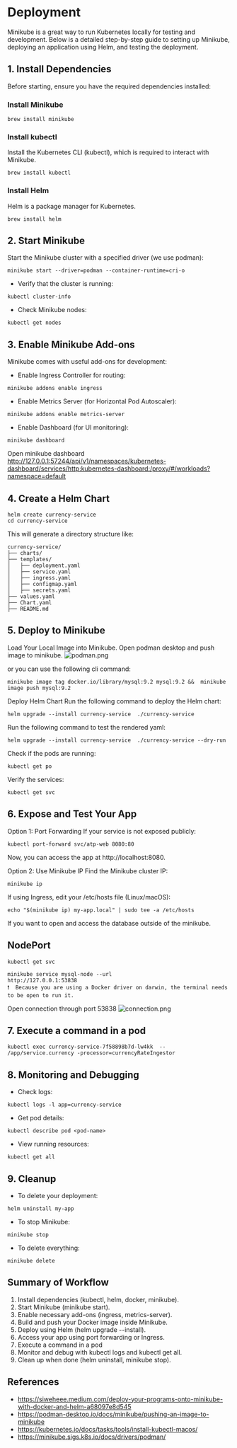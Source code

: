 # Deployment
Minikube is a great way to run Kubernetes locally for testing and development. Below is a detailed step-by-step guide 
to setting up Minikube, deploying an application using Helm, and testing the deployment.

## 1. Install Dependencies
Before starting, ensure you have the required dependencies installed:
### Install Minikube
```shell
brew install minikube
```
### Install kubectl
Install the Kubernetes CLI (kubectl), which is required to interact with Minikube.
```shell
brew install kubectl  
```
### Install Helm
Helm is a package manager for Kubernetes.
```shell
brew install helm 
```

## 2. Start Minikube
Start the Minikube cluster with a specified driver (we use podman):
```shell
minikube start --driver=podman --container-runtime=cri-o
```
- Verify that the cluster is running:
```shell
kubectl cluster-info
```
- Check Minikube nodes:
```shell
kubectl get nodes
```

## 3. Enable Minikube Add-ons
Minikube comes with useful add-ons for development:
- Enable Ingress Controller for routing:
```shell
minikube addons enable ingress
```
- Enable Metrics Server (for Horizontal Pod Autoscaler):
```shell
minikube addons enable metrics-server
```
- Enable Dashboard (for UI monitoring):
```shell
minikube dashboard
```
Open minikube dashboard
http://127.0.0.1:57244/api/v1/namespaces/kubernetes-dashboard/services/http:kubernetes-dashboard:/proxy/#/workloads?namespace=default

## 4. Create a Helm Chart
```shell
helm create currency-service
cd currency-service
```
This will generate a directory structure like:
```shell
currency-service/
├── charts/
├── templates/
│   ├── deployment.yaml
│   ├── service.yaml
│   ├── ingress.yaml
│   ├── configmap.yaml
│   ├── secrets.yaml
├── values.yaml
├── Chart.yaml
├── README.md
```
## 5. Deploy to Minikube
Load Your Local Image into Minikube.
Open podman desktop and push image to minikube.
![podman.png](podman.png)

or you can use the following cli command:
```shell
minikube image tag docker.io/library/mysql:9.2 mysql:9.2 &&  minikube image push mysql:9.2
```

Deploy Helm Chart
Run the following command to deploy the Helm chart:
```shell
helm upgrade --install currency-service  ./currency-service 
```
Run the following command to test the rendered yaml:
```shell
helm upgrade --install currency-service  ./currency-service --dry-run
```

Check if the pods are running:
```shell
kubectl get po
```
Verify the services:
```shell
kubectl get svc
```

## 6. Expose and Test Your App
Option 1: Port Forwarding
If your service is not exposed publicly:
```shell
kubectl port-forward svc/atp-web 8080:80
```
Now, you can access the app at http://localhost:8080.

Option 2: Use Minikube IP
Find the Minikube cluster IP:
```shell
minikube ip
```
If using Ingress, edit your /etc/hosts file (Linux/macOS):
```shell
echo "$(minikube ip) my-app.local" | sudo tee -a /etc/hosts
```

If you want to open and access the database outside of the minikube.
## NodePort
```shell
kubectl get svc

minikube service mysql-node --url
http://127.0.0.1:53838
❗  Because you are using a Docker driver on darwin, the terminal needs to be open to run it.

```

Open connection through port 53838
![connection.png](connection.png)

## 7. Execute a command in a pod
```shell
kubectl exec currency-service-7f58898b7d-lw4kk  -- /app/service.currency -processor=currencyRateIngestor 
```

## 8. Monitoring and Debugging
- Check logs:
```shell
kubectl logs -l app=currency-service 
```
- Get pod details:
```shell
kubectl describe pod <pod-name>
```
- View running resources:
```shell
kubectl get all
```

## 9. Cleanup
- To delete your deployment:
```shell
helm uninstall my-app
```
- To stop Minikube:
```shell
minikube stop
```
- To delete everything:
```shell
minikube delete
```

## Summary of Workflow
1. Install dependencies (kubectl, helm, docker, minikube).
2. Start Minikube (minikube start).
3. Enable necessary add-ons (ingress, metrics-server).
4. Build and push your Docker image inside Minikube.
5. Deploy using Helm (helm upgrade --install).
6. Access your app using port forwarding or Ingress.
7. Execute a command in a pod
8. Monitor and debug with kubectl logs and kubectl get all.
9. Clean up when done (helm uninstall, minikube stop).


## References
- https://siweheee.medium.com/deploy-your-programs-onto-minikube-with-docker-and-helm-a68097e8d545
- https://podman-desktop.io/docs/minikube/pushing-an-image-to-minikube
- https://kubernetes.io/docs/tasks/tools/install-kubectl-macos/
- https://minikube.sigs.k8s.io/docs/drivers/podman/
